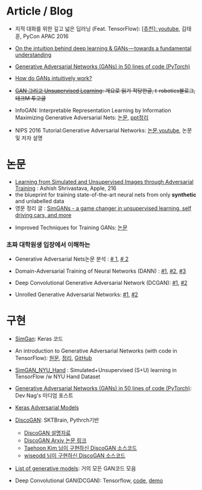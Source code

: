 # Article / Blog

- 지적 대화를 위한 깊고 넓은 딥러닝 (Feat. TensorFlow): [[추천]: youtube](https://youtu.be/soJ-wDOSCf4?t=1m47s), 김태훈, PyCon APAC 2016


* [On the intuition behind deep learning & GANs — towards a fundamental understanding](https://medium.com/waya-ai/introduction-to-gans-a-boxing-match-b-w-neural-nets-b4e5319cc935#.e6alt2dpu)

* [Generative Adversarial Networks (GANs) in 50 lines of code (PyTorch)](https://medium.com/@devnag/generative-adversarial-networks-gans-in-50-lines-of-code-pytorch-e81b79659e3f#.pjokxgjca)

- [How do GANs intuitively work?](https://hackernoon.com/how-do-gans-intuitively-work-2dda07f247a1#.jmn4i02yi)

- <del>[GAN 그리고 Unsupervised Learning](http://t-robotics.blogspot.com/2017/03/gan-unsupervised-learning.html#.WNGonCErJxB): 개요로 읽기 적당한글, t-robotics블로그, 테크M 투고글</del>

* InfoGAN: Interpretable Representation Learning by Information Maximizing Generative Adversarial Nets: [논문](https://arxiv.org/abs/1606.03657),  [ppt정리](http://www.slideshare.net/ssuser06e0c5/infogan-interpretable-representation-learning-by-information-maximizing-generative-adversarial-nets-72268213)


* NIPS 2016 Tutorial:Generative Adversarial Networks: [논문](https://arxiv.org/pdf/1701.00160v1.pdf),[youtube](http://fbsight.com/t/goodfellow-gan-nips-2016-tutorial/59058), 논문 및 저자 설명

# 논문
* [Learning from Simulated and Unsupervised Images through Adversarial Training](https://arxiv.org/pdf/1612.07828v1.pdf) : Ashish Shrivastava, Apple, 216
 * the blueprint for training state-of-the-art neural nets from only __synthetic__ and unlabelled data
 * 영문 정리 글 : [SimGANs - a game changer in unsupervised learning, self driving cars, and more](https://medium.com/waya-ai/simgans-applied-to-autonomous-driving-5a8c6676e36b#.tcbuo9za5)
- Improved Techniques for Training GANs: [논문](https://arxiv.org/abs/1606.03498)

### 초짜 대학원생 입장에서 이해하는

- Generative Adversarial Nets논문 분석 : [# 1](http://jaejunyoo.blogspot.com/2017/01/generative-adversarial-nets-1.html), [# 2](http://jaejunyoo.blogspot.com/2017/01/generative-adversarial-nets-2.html)

- Domain-Adversarial Training of Neural Networks (DANN) : [#1](http://jaejunyoo.blogspot.com/2017/01/domain-adversarial-training-of-neural.html), [#2](http://jaejunyoo.blogspot.com/2017/01/domain-adversarial-training-of-neural-2.html), [#3](http://jaejunyoo.blogspot.com/2017/01/domain-adversarial-training-of-neural-3.html)

- Deep Convolutional Generative Adversarial Network (DCGAN): [#1](http://jaejunyoo.blogspot.com/2017/02/deep-convolutional-gan-dcgan-1.html), [#2](http://jaejunyoo.blogspot.com/2017/02/deep-convolutional-gan-dcgan-2.html)

- Unrolled Generative Adversarial Networks: [#1](http://jaejunyoo.blogspot.com/2017/02/unrolled-generative-adversarial-network-1.html), [#2](http://jaejunyoo.blogspot.com/2017/02/unrolled-generative-adversarial-network-2.html)


# 구현
* [SimGan](https://github.com/wayaai/SimGAN): Keras 코드

- An introduction to Generative Adversarial Networks (with code in TensorFlow): [원문](http://blog.aylien.com/introduction-generative-adversarial-networks-code-tensorflow/), [정리](http://keunwoochoi.blogspot.com/2016/12/generative-adversarial-network-gan.html), [GitHub](https://github.com/AYLIEN/gan-intro)


* [SimGAN_NYU_Hand](https://github.com/shinseung428/simGAN_NYU_Hand) : Simulated+Unsupervised (S+U) learning in TensorFlow /w NYU Hand Dataset

- [Generative Adversarial Networks (GANs) in 50 lines of code (PyTorch)](https://medium.com/@devnag/generative-adversarial-networks-gans-in-50-lines-of-code-pytorch-e81b79659e3f#.6uamvl61e): Dev Nag's 미디엄 포스트

- [Keras Adversarial Models](https://github.com/bstriner/keras-adversarial)

- [DiscoGAN](https://github.com/SKTBrain/DiscoGAN): SKTBrain, Pythrch기반
  - [DiscoGAN 설명자료](https://www.facebook.com/notes/sk-t-brain/sk-t-brain-research/398821727155314)
  - [DiscoGAN Arxiv 논문 링크](https://arxiv.org/abs/1703.05192)
  - [Taehoon Kim 님이 구현하신 DiscoGAN 소스코드](https://github.com/carpedm20/DiscoGAN-pytorch)
  - [wiseodd 님이 구현하신 DiscoGAN 소스코드](https://github.com/…/generative-m…/tree/master/GAN/disco_gan)
- [List of generative models](https://github.com/wiseodd/generative-models): 거의 모든 GAN코드 모음

- Deep Convolutional GAN(DCGAN): Tensorflow,  [code](https://github.com/carpedm20/DCGAN-tensorflow),  [demo](http://carpedm20.github.io/faces/)
